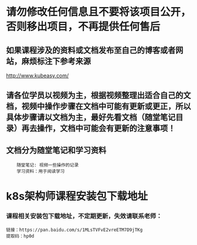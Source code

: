 # 请勿修改任何信息且不要将该项目公开，否则移出项目，不再提供任何售后

## 如果课程涉及的资料或文档发布至自己的博客或者网站，麻烦标注下参考来源
http://www.kubeasy.com/

## 请各位学员以视频为主，根据视频整理出适合自己的文档，视频中操作步骤在文档中可能有更新或更正，所以具体步骤请以文档为主，最好先看文档（随堂笔记目录）再去操作，文档中可能会有更新的注意事项！

## 文档分为随堂笔记和学习资料
````
    随堂笔记: 视频一些操作的记录
    学习资料：用于阅读学习
````

# k8s架构师课程安装包下载地址
### 课程相关安装包下载地址，不定期更新，失效请联系老师：
````
链接：https://pan.baidu.com/s/1MLsTVFvE2vreETM7D9jTKg 
提取码：hp0d 

````


